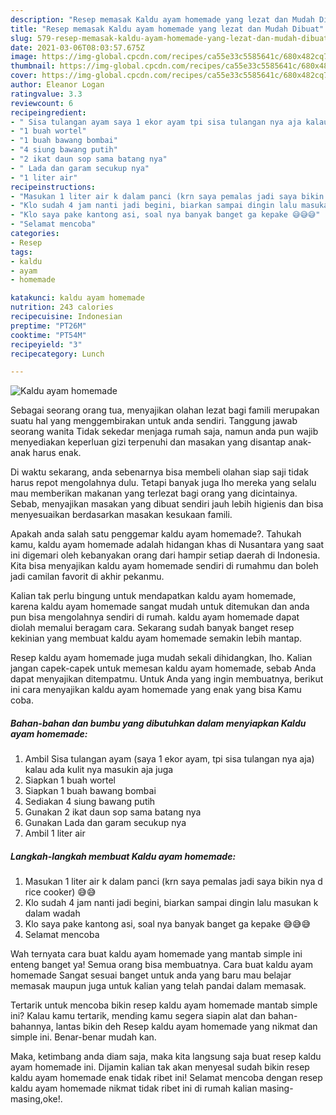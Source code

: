 ```yaml
---
description: "Resep memasak Kaldu ayam homemade yang lezat dan Mudah Dibuat"
title: "Resep memasak Kaldu ayam homemade yang lezat dan Mudah Dibuat"
slug: 579-resep-memasak-kaldu-ayam-homemade-yang-lezat-dan-mudah-dibuat
date: 2021-03-06T08:03:57.675Z
image: https://img-global.cpcdn.com/recipes/ca55e33c5585641c/680x482cq70/kaldu-ayam-homemade-foto-resep-utama.jpg
thumbnail: https://img-global.cpcdn.com/recipes/ca55e33c5585641c/680x482cq70/kaldu-ayam-homemade-foto-resep-utama.jpg
cover: https://img-global.cpcdn.com/recipes/ca55e33c5585641c/680x482cq70/kaldu-ayam-homemade-foto-resep-utama.jpg
author: Eleanor Logan
ratingvalue: 3.3
reviewcount: 6
recipeingredient:
- " Sisa tulangan ayam saya 1 ekor ayam tpi sisa tulangan nya aja kalau ada kulit nya masukin aja juga"
- "1 buah wortel"
- "1 buah bawang bombai"
- "4 siung bawang putih"
- "2 ikat daun sop sama batang nya"
- " Lada dan garam secukup nya"
- "1 liter air"
recipeinstructions:
- "Masukan 1 liter air k dalam panci (krn saya pemalas jadi saya bikin nya d rice cooker) 😅😅"
- "Klo sudah 4 jam nanti jadi begini, biarkan sampai dingin lalu masukan k dalam wadah"
- "Klo saya pake kantong asi, soal nya banyak banget ga kepake 😅😅😅"
- "Selamat mencoba"
categories:
- Resep
tags:
- kaldu
- ayam
- homemade

katakunci: kaldu ayam homemade 
nutrition: 243 calories
recipecuisine: Indonesian
preptime: "PT26M"
cooktime: "PT54M"
recipeyield: "3"
recipecategory: Lunch

---
```



![Kaldu ayam homemade](https://img-global.cpcdn.com/recipes/ca55e33c5585641c/680x482cq70/kaldu-ayam-homemade-foto-resep-utama.jpg)

Sebagai seorang orang tua, menyajikan olahan lezat bagi famili merupakan suatu hal yang menggembirakan untuk anda sendiri. Tanggung jawab seorang  wanita Tidak sekedar menjaga rumah saja, namun anda pun wajib menyediakan keperluan gizi terpenuhi dan masakan yang disantap anak-anak harus enak.

Di waktu  sekarang, anda sebenarnya bisa membeli olahan siap saji tidak harus repot mengolahnya dulu. Tetapi banyak juga lho mereka yang selalu mau memberikan makanan yang terlezat bagi orang yang dicintainya. Sebab, menyajikan masakan yang dibuat sendiri jauh lebih higienis dan bisa menyesuaikan berdasarkan masakan kesukaan famili. 



Apakah anda salah satu penggemar kaldu ayam homemade?. Tahukah kamu, kaldu ayam homemade adalah hidangan khas di Nusantara yang saat ini digemari oleh kebanyakan orang dari hampir setiap daerah di Indonesia. Kita bisa menyajikan kaldu ayam homemade sendiri di rumahmu dan boleh jadi camilan favorit di akhir pekanmu.

Kalian tak perlu bingung untuk mendapatkan kaldu ayam homemade, karena kaldu ayam homemade sangat mudah untuk ditemukan dan anda pun bisa mengolahnya sendiri di rumah. kaldu ayam homemade dapat diolah memalui beragam cara. Sekarang sudah banyak banget resep kekinian yang membuat kaldu ayam homemade semakin lebih mantap.

Resep kaldu ayam homemade juga mudah sekali dihidangkan, lho. Kalian jangan capek-capek untuk memesan kaldu ayam homemade, sebab Anda dapat menyajikan ditempatmu. Untuk Anda yang ingin membuatnya, berikut ini cara menyajikan kaldu ayam homemade yang enak yang bisa Kamu coba.

<!--inarticleads1-->

##### Bahan-bahan dan bumbu yang dibutuhkan dalam menyiapkan Kaldu ayam homemade:

1. Ambil  Sisa tulangan ayam (saya 1 ekor ayam, tpi sisa tulangan nya aja) kalau ada kulit nya masukin aja juga
1. Siapkan 1 buah wortel
1. Siapkan 1 buah bawang bombai
1. Sediakan 4 siung bawang putih
1. Gunakan 2 ikat daun sop sama batang nya
1. Gunakan  Lada dan garam secukup nya
1. Ambil 1 liter air




<!--inarticleads2-->

##### Langkah-langkah membuat Kaldu ayam homemade:

1. Masukan 1 liter air k dalam panci (krn saya pemalas jadi saya bikin nya d rice cooker) 😅😅
1. Klo sudah 4 jam nanti jadi begini, biarkan sampai dingin lalu masukan k dalam wadah
1. Klo saya pake kantong asi, soal nya banyak banget ga kepake 😅😅😅
1. Selamat mencoba




Wah ternyata cara buat kaldu ayam homemade yang mantab simple ini enteng banget ya! Semua orang bisa membuatnya. Cara buat kaldu ayam homemade Sangat sesuai banget untuk anda yang baru mau belajar memasak maupun juga untuk kalian yang telah pandai dalam memasak.

Tertarik untuk mencoba bikin resep kaldu ayam homemade mantab simple ini? Kalau kamu tertarik, mending kamu segera siapin alat dan bahan-bahannya, lantas bikin deh Resep kaldu ayam homemade yang nikmat dan simple ini. Benar-benar mudah kan. 

Maka, ketimbang anda diam saja, maka kita langsung saja buat resep kaldu ayam homemade ini. Dijamin kalian tak akan menyesal sudah bikin resep kaldu ayam homemade enak tidak ribet ini! Selamat mencoba dengan resep kaldu ayam homemade nikmat tidak ribet ini di rumah kalian masing-masing,oke!.

